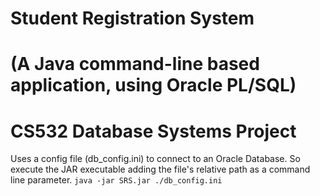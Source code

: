 # Student Registration System
# (A Java command-line based application, using Oracle PL/SQL)
# CS532 Database Systems Project

Uses a config file (db_config.ini) to connect to an Oracle Database.
So execute the JAR executable adding the file's relative path as a command line parameter.
```java -jar SRS.jar ./db_config.ini```
